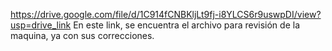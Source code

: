 https://drive.google.com/file/d/1C914fCNBKljLt9fj-i8YLCS6r9uswpDI/view?usp=drive_link
En este link, se encuentra el archivo para revisión de la maquina, ya con sus correcciones.

